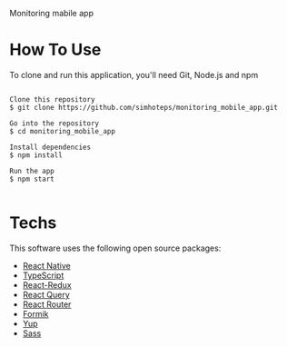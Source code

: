 Monitoring mabile app


# How To Use
To clone and run this application, you'll need Git, Node.js and npm

```

Clone this repository
$ git clone https://github.com/simhoteps/monitoring_mobile_app.git

Go into the repository
$ cd monitoring_mobile_app

Install dependencies
$ npm install

Run the app
$ npm start


```

# Techs </br>
This software uses the following open source packages:
<ul>

<li> <a href="https://reactnative.dev/">React Native</a></li> 
<li> <a href="https://www.typescriptlang.org/">TypeScript</a>  </li> 
<li> <a href="https://react-redux.js.org/">React-Redux</a>  </li>
<li> <a href=" https://tanstack.com/query/v3/docs/react/overview "> React Query</a>  </li>
<li> <a href="https://reactrouter.com/en/main"> React Router</a> </li>
<li> <a href="https://formik.org/docs/overview"> Formik </a></li>
<li> <a href="https://github.com/jquense/yup "> Yup  </a></li>
<li> <a href="https://sass-lang.com/">Sass</a>  </li>
</ul>
